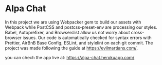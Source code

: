# Alpa Chat

In this project we are using Webpacker gem to build our assets with Webpack while PostCSS and postcss-preset-env are processing our styles. Babel, Autoprefixer, and Browserslist allow us not worry about cross-browser issues. Our code is automatically checked for syntax errors with Prettier, AirBnB Base Config, ESLint, and stylelint on each git commit. The project was made following the guide at https://evilmartians.com/.

you can chech the app live at: https://alpa-chat.herokuapp.com/
